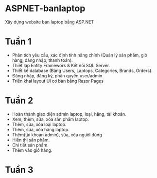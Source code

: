 # ASPNET-banlaptop
Xây dựng website bán laptop bằng ASP.NET
# Tuần 1
- Phân tích yêu cầu, xác định tính năng chính (Quản lý sản phẩm, giỏ hàng, đăng nhập, thanh toán).
- Thiết lập Entity Framework & Kết nối SQL Server.
- Thiết kế database (Bảng Users, Laptops, Categories, Brands, Orders).
- Đăng nhập, đăng ký, phân quyền user/admin
- Triển khai layout UI cơ bản bằng Razor Pages
# Tuần 2
- Hoàn thành giao diện admin laptop, loại, hãng, tài khoản.
- Xem, thêm, sửa, xóa sản phẩm laptop.
- Thêm, sửa, xóa loại laptop.
- Thêm, sửa, xóa hãng laptop.
- Thêm(tài khoản admin), sửa, xóa người dùng
- Hiển thị sản phẩm.
- Chi tiết sản phẩm.
- Thêm vào giỏ hàng.
# Tuần 3
